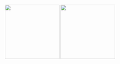 
<p align="center">
      <img height="180em" src="https://github-readme-stats.vercel.app/api?username=BirBeyfendi&theme=chartreuse-dark&show_icons=true&count_private=true)"/>
      <img height="180em" src="https://github-readme-stats-eight-theta.vercel.app/api/top-langs/?username=BirBeyfendi&layout=compact&langs_count=8&theme=cobalt"/>
</p>
